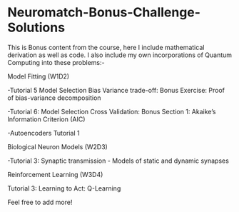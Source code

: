 # Neuromatch-Bonus-Challenge-Solutions

This is Bonus content from the course, here I include mathematical derivation as well as code. I also include my own incorporations of Quantum Computing into these problems:- 


Model Fitting (W1D2)


-Tutorial 5 Model Selection Bias Variance trade-off: Bonus Exercise: Proof of bias-variance decomposition


-Tutorial 6: Model Selection Cross Validation: Bonus Section 1: Akaike’s Information Criterion (AIC)


-Autoencoders Tutorial 1

Biological Neuron Models (W2D3)


-Tutorial 3: Synaptic transmission - Models of static and dynamic synapses
  

Reinforcement Learning (W3D4)

Tutorial 3: Learning to Act: Q-Learning


Feel free to add more!
